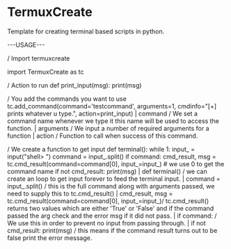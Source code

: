 # TermuxCreate
Template for creating terminal based scripts in python.

---USAGE---

/ Import termuxcreate

import TermuxCreate as tc


/ Action to run
def print_input(msg):
    print(msg)


/ You add the commands you want to use 
tc.add_command(command='testcommand', arguments=1, cmdinfo="[+] prints whatever u type.", action=print_input)
    | command /  We set a command name whenever we type it this name will be used to access the function.
    | arguments / We input a number of required arguments for a function 
    | action / Function to call when success of this command.

/ We create a function to get input
def terminal():
    while 1:
        input_ = input("shell> ")
        command = input_.split()
        if command:
            cmd_result, msg = tc.cmd_result(command=command[0], input_=input_)  # we use 0 to get the command name
            if not cmd_result:
                print(msg)
    |  def terminal() / we can create an loop to get input forever to feed the terminal input.
    |  command = input_.split() / this is the full command along with arguments passed, we need to supply this to tc.cmd_result()
    |  cmd_result, msg = tc.cmd_result(command=command[0], input_=input_)/ tc.cmd_result() returns two values which are either 'True' or 'False' and if the command passed the arg check and the error msg if it did not pass.
    |  if command: / We use this in order to prevent no input from passing through.
    |  if not cmd_result: print(msg) / this means if the command result turns out to be false print the error message.
